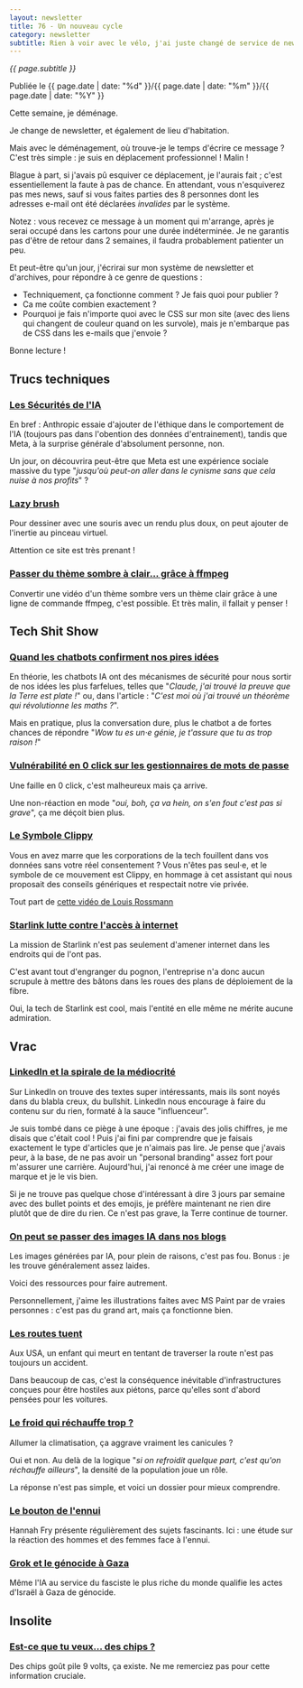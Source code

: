 ```yaml
---
layout: newsletter
title: 76 - Un nouveau cycle
category: newsletter
subtitle: Rien à voir avec le vélo, j'ai juste changé de service de newsletter !
---
```

*{{ page.subtitle }}*
<div class="date">
Publiée le {{ page.date | date: "%d" }}/{{ page.date | date: "%m" }}/{{ page.date | date: "%Y" }}
</div>

Cette semaine, je déménage.

Je change de newsletter, et également de lieu d'habitation.

Mais avec le déménagement, où trouve-je le temps d'écrire ce message ? 
C'est très simple : je suis en déplacement professionnel ! 
Malin ! 

Blague à part, si j'avais pû esquiver ce déplacement, je l'aurais fait ; c'est essentiellement la faute à pas de chance. 
En attendant, vous n'esquiverez pas mes news, sauf si vous faites parties des 8 personnes dont les adresses e-mail ont été déclarées *invalides* par le système.

Notez : vous recevez ce message à un moment qui m'arrange, après je serai occupé dans les cartons pour une durée indéterminée.
Je ne garantis pas d'être de retour dans 2 semaines, il faudra probablement patienter un peu.

Et peut-être qu'un jour, j'écrirai sur mon système de newsletter et d'archives, pour répondre à ce genre de questions : 
- Techniquement, ça fonctionne comment ? Je fais quoi pour publier ?
- Ca me coûte combien exactement ?
- Pourquoi je fais n'importe quoi avec le CSS sur mon site (avec des liens qui changent de couleur quand on les survole), mais je n'embarque pas de CSS dans les e-mails que j'envoie ?

Bonne lecture !

## Trucs techniques
### [Les Sécurités de l'IA](https://www.forbes.com/sites/douglaslaney/2025/08/17/alternate-approaches-to-ai-safeguards-meta-versus-anthropic/)
En bref : Anthropic essaie d'ajouter de l'éthique dans le comportement de l'IA (toujours pas dans l'obention des données d'entrainement), tandis que Meta, à la surprise générale d'absolument personne, non.

Un jour, on découvrira peut-être que Meta est une expérience sociale massive du type "*jusqu'où peut-on aller dans le cynisme sans que cela nuise à nos profits*" ?

### [Lazy brush](https://lazybrush.dulnan.net/)
Pour dessiner avec une souris avec un rendu plus doux, on peut ajouter de l'inertie au pinceau virtuel.

Attention ce site est très prenant !

### [Passer du thème sombre à clair... grâce à ffmpeg](https://cassidoo.co/post/ffmpeg-dark-light/)
Convertir une vidéo d'un thème sombre vers un thème clair grâce à une ligne de commande ffmpeg, c'est possible.
Et très malin, il fallait y penser ! 

## Tech Shit Show
### [Quand les chatbots confirment nos pires idées](https://www.nytimes.com/2025/08/08/technology/ai-chatbots-delusions-chatgpt.html)
En théorie, les chatbots IA ont des mécanismes de sécurité pour nous sortir de nos idées les plus farfelues, telles que "*Claude, j'ai trouvé la preuve que la Terre est plate !*" ou, dans l'article : "*C'est moi où j'ai trouvé un théorème qui révolutionne les maths ?*".

Mais en pratique, plus la conversation dure, plus le chatbot a de fortes chances de répondre "*Wow tu es un·e génie, je t'assure que tu as trop raison !*"

### [Vulnérabilité en 0 click sur les gestionnaires de mots de passe](https://cybersecuritynews.com/0-day-clickjacking-vulnerabilities/)
Une faille en 0 click, c'est malheureux mais ça arrive.

Une non-réaction en mode "*oui, boh, ça va hein, on s'en fout c'est pas si grave*", ça me déçoit bien plus.

### [Le Symbole Clippy](https://trending.knowyourmeme.com/editorials/guides/why-is-everyone-making-clippy-their-profile-picture-the-clippy-cult-movement-against-tech-companies-explained)
Vous en avez marre que les corporations de la tech fouillent dans vos données sans votre réel consentement ? 
Vous n'êtes pas seul·e, et le symbole de ce mouvement est Clippy, en hommage à cet assistant qui nous proposait des conseils génériques et respectait notre vie privée.


Tout part de [cette vidéo de Louis Rossmann](https://www.youtube.com/watch?v=2_Dtmpe9qaQ)

### [Starlink lutte contre l'accès à internet](https://arstechnica.com/tech-policy/2025/08/starlink-tries-to-block-virginias-plan-to-bring-fiber-internet-to-residents/)
La mission de Starlink n'est pas seulement d'amener internet dans les endroits qui de l'ont pas.

C'est avant tout d'engranger du pognon, l'entreprise n'a donc aucun scrupule à mettre des bâtons dans les roues des plans de déploiement de la fibre.

Oui, la tech de Starlink est cool, mais l'entité en elle même ne mérite aucune admiration. 


## Vrac
### [LinkedIn et la spirale de la médiocrité](https://www.elliotcsmith.com/linkedin-toxic-mediocrity/)
Sur LinkedIn on trouve des textes super intéressants, mais ils sont noyés dans du blabla creux, du bullshit.
LinkedIn nous encourage à faire du contenu sur du rien, formaté à la sauce "influenceur".

Je suis tombé dans ce piège à une époque : j'avais des jolis chiffres, je me disais que c'était cool ! 
Puis j'ai fini par comprendre que je faisais exactement le type d'articles que je n'aimais pas lire.
Je pense que j'avais peur, à la base, de ne pas avoir un "personal branding" assez fort pour m'assurer une carrière.
Aujourd'hui, j'ai renoncé à me créer une image de marque et je le vis bien.

Si je ne trouve pas quelque chose d'intéressant à dire 3 jours par semaine avec des bullet points et des emojis, je préfère maintenant ne rien dire plutôt que de dire du rien.
Ce n'est pas grave, la Terre continue de tourner.

### [On peut se passer des images IA dans nos blogs](https://livelaugh.blog/posts/non-ai-images-for-blogs-websites/)
Les images générées par IA, pour plein de raisons, c'est pas fou.
Bonus : je les trouve généralement assez laides.

Voici des ressources pour faire autrement.

Personnellement, j'aime les illustrations faites avec MS Paint par de vraies personnes : c'est pas du grand art, mais ça fonctionne bien.

### [Les routes tuent](https://www.strongtowns.org/journal/2025/8/18/the-road-that-killed-legend-jenkins-was-working-exactly-as-designed)
Aux USA, un enfant qui meurt en tentant de traverser la route n'est pas toujours un accident.

Dans beaucoup de cas, c'est la conséquence inévitable d'infrastructures conçues pour être hostiles aux piétons, parce qu'elles sont d'abord pensées pour les voitures. 

### [Le froid qui réchauffe trop ?](https://bsky.app/profile/laydgeur.bsky.social/post/3lwhm4qaw4c2b)
Allumer la climatisation, ça aggrave vraiment les canicules ?

Oui et non.
Au delà de la logique "*si on refroidit quelque part, c'est qu'on réchauffe ailleurs*", la densité de la population joue un rôle.

La réponse n'est pas simple, et voici un dossier pour mieux comprendre.

### [Le bouton de l'ennui](https://www.youtube.com/shorts/DMT7nzySqpA)
Hannah Fry présente régulièrement des sujets fascinants.
Ici : une étude sur la réaction des hommes et des femmes face à l'ennui. 

### [Grok et le génocide à Gaza](https://www.franceinfo.fr/internet/intelligence-artificielle/grok-l-intelligence-artificielle-du-reseau-x-suspendu-temporairement-pour-avoir-qualifie-de-genocide-l-action-d-israel-dans-la-bande-de-gaza_7431805.html)
Même l'IA au service du fasciste le plus riche du monde qualifie les actes d'Israël à Gaza de génocide. 

## Insolite
### [Est-ce que tu veux... des chips ?](https://www.theverge.com/news/713693/9-volt-battery-tortilla-chips-rewind-taste-test)
Des chips goût pile 9 volts, ça existe. 
Ne me remerciez pas pour cette information cruciale.